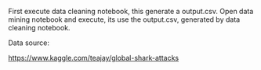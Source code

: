 First execute data cleaning notebook, this generate a output.csv. 
Open data mining notebook and execute, its use the output.csv,  generated by data cleaning notebook. 

Data source:

https://www.kaggle.com/teajay/global-shark-attacks